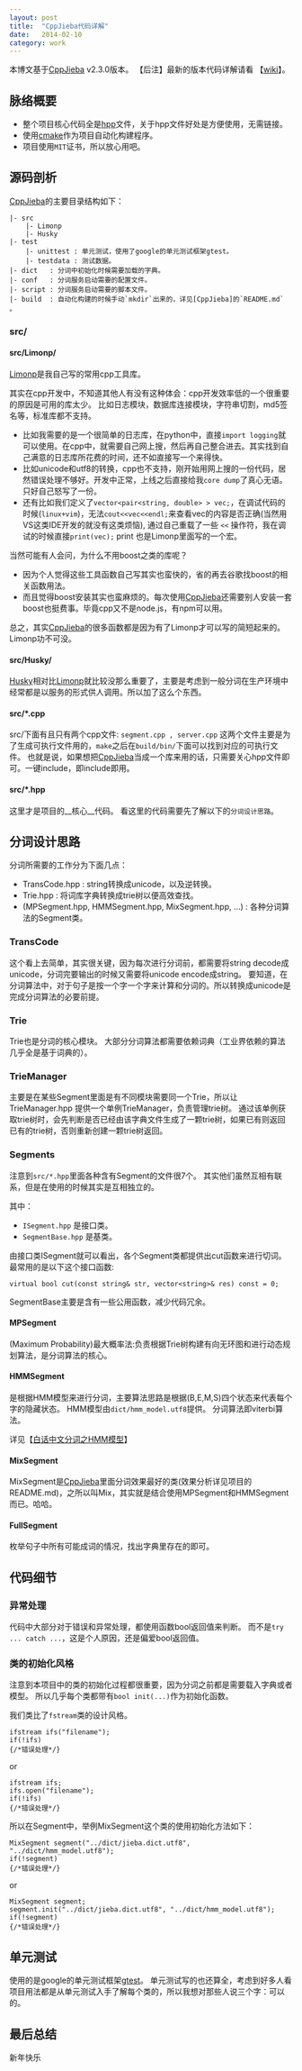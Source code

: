 ```yaml
---
layout: post
title:  "CppJieba代码详解"
date:   2014-02-10
category: work
---
```


本博文基于[CppJieba] v2.3.0版本。
【后注】最新的版本代码详解请看 【[wiki]】。

## 脉络概要

* 整个项目核心代码全是[hpp]文件，关于hpp文件好处是方便使用，无需链接。
* 使用[cmake]作为项目自动化构建程序。
* 项目使用`MIT`证书，所以放心用吧。

## 源码剖析

[CppJieba]的主要目录结构如下：

```
|- src
    |- Limonp
    |- Husky
|- test 
    |- unittest : 单元测试，使用了google的单元测试框架gtest。
    |- testdata : 测试数据。
|- dict   : 分词中初始化时候需要加载的字典。
|- conf   : 分词服务启动需要的配置文件。
|- script : 分词服务启动需要的脚本文件。
|- build  : 自动化构建的时候手动`mkdir`出来的，详见[CppJieba]的`README.md` 。
```

### src/

#### src/Limonp/

[Limonp]是我自己写的常用cpp工具库。

其实在cpp开发中，不知道其他人有没有这种体会：cpp开发效率低的一个很重要的原因是可用的库太少。
比如日志模块，数据库连接模块，字符串切割，md5签名等，标准库都不支持。

* 比如我需要的是一个很简单的日志库，在python中，直接`import logging`就可以使用。在cpp中，就需要自己网上搜，然后再自己整合进去。其实找到自己满意的日志库所花费的时间，还不如直接写一个来得快。
* 比如unicode和utf8的转换，cpp也不支持，刚开始用网上搜的一份代码，居然错误处理不够好。开发中正常，上线之后直接给我`core dump`了真心无语。只好自己怒写了一份。
* 还有比如我们定义了`vector<pair<string, double> > vec;`，在调试代码的时候(`linux+vim`)，无法`cout<<vec<<endl;`来查看vec的内容是否正确(当然用VS这类IDE开发的就没有这类烦恼), 通过自己重载了一些 `<<` 操作符，我在调试的时候直接`print(vec);` print 也是Limonp里面写的一个宏。

当然可能有人会问，为什么不用boost之类的库呢？

* 因为个人觉得这些工具函数自己写其实也蛮快的，省的再去谷歌找boost的相关函数用法。
* 而且觉得boost安装其实也蛮麻烦的。每次使用[CppJieba]还需要别人安装一套boost也挺费事。毕竟cpp又不是node.js，有npm可以用。

总之，其实[CppJieba]的很多函数都是因为有了Limonp才可以写的简短起来的。Limonp功不可没。

#### src/Husky/

[Husky]相对比[Limonp]就比较没那么重要了，主要是考虑到一般分词在生产环境中经常都是以服务的形式供人调用。所以加了这么个东西。

#### src/*.cpp

src/下面有且只有两个cpp文件: `segment.cpp , server.cpp`
这两个文件主要是为了生成可执行文件用的，`make`之后在`build/bin/`下面可以找到对应的可执行文件。
也就是说，如果想把[CppJieba]当成一个库来用的话，只需要关心hpp文件即可。一键include，即include即用。

#### src/*.hpp

这里才是项目的__核心__代码。
看这里的代码需要先了解以下的`分词设计思路`。

## 分词设计思路

分词所需要的工作分为下面几点：

* TransCode.hpp : string转换成unicode，以及逆转换。
* Trie.hpp : 将词库字典转换成trie树以便高效查找。
* (MPSegment.hpp, HMMSegment.hpp, MixSegment.hpp, ...) : 各种分词算法的Segment类。

### TransCode

这个看上去简单，其实很关键，因为每次进行分词前，都需要将string decode成unicode，分词完要输出的时候又需要将unicode encode成string。
要知道，在分词算法中，对于句子是按一个字一个字来计算和分词的。所以转换成unicode是完成分词算法的必要前提。

### Trie

Trie也是分词的核心模块。
大部分分词算法都需要依赖词典（工业界依赖的算法几乎全是基于词典的）。

### TrieManager

主要是在某些Segment里面是有不同模块需要同一个Trie，所以让TrieManager.hpp 提供一个单例TrieManager，负责管理trie树。
通过该单例获取trie树时，会先判断是否已经由该字典文件生成了一颗trie树，如果已有则返回已有的trie树，否则重新创建一颗trie树返回。


### Segments

注意到`src/*.hpp`里面各种含有Segment的文件很7个。
其实他们虽然互相有联系，但是在使用的时候其实是互相独立的。

其中：

* `ISegment.hpp` 是接口类。
* `SegmentBase.hpp` 是基类。

由接口类ISegment就可以看出，各个Segment类都提供出cut函数来进行切词。
最常用的是以下这个接口函数:

```
virtual bool cut(const string& str, vector<string>& res) const = 0;
```

SegmentBase主要是含有一些公用函数，减少代码冗余。


#### MPSegment

(Maximum Probability)最大概率法:负责根据Trie树构建有向无环图和进行动态规划算法，是分词算法的核心。

#### HMMSegment

是根据HMM模型来进行分词，主要算法思路是根据(B,E,M,S)四个状态来代表每个字的隐藏状态。
HMM模型由`dict/hmm_model.utf8`提供。
分词算法即viterbi算法。

详见【[白话中文分词之HMM模型]】

#### MixSegment

MixSegment是[CppJieba]里面分词效果最好的类(效果分析详见项目的README.md)，之所以叫Mix，其实就是结合使用MPSegment和HMMSegment而已。哈哈。

#### FullSegment

枚举句子中所有可能成词的情况，找出字典里存在的即可。

## 代码细节

### 异常处理

代码中大部分对于错误和异常处理，都使用函数bool返回值来判断。
而不是`try ... catch ...`，这是个人原因，还是偏爱bool返回值。

### 类的初始化风格

注意到本项目中的类的初始化过程都很重要，因为分词之前都是需要载入字典或者模型。
所以几乎每个类都带有`bool init(...)`作为初始化函数。

我们类比了`fstream`类的设计风格。

```
ifstream ifs("filename");
if(!ifs)
{/*错误处理*/}
```

or

```
ifstream ifs;
ifs.open("filename");
if(!ifs)
{/*错误处理*/}
```

所以在Segment中，举例MixSegment这个类的使用初始化方法如下：

```
MixSegment segment("../dict/jieba.dict.utf8", "../dict/hmm_model.utf8");
if(!segment)
{/*错误处理*/}
```

or 

```
MixSegment segment;
segment.init("../dict/jieba.dict.utf8", "../dict/hmm_model.utf8");
if(!segment)
{/*错误处理*/}
```

## 单元测试

使用的是google的单元测试框架[gtest]。
单元测试写的也还算全，考虑到好多人看项目用法都是从单元测试入手了解每个类的，所以我想对那些人说三个字：可以的。


## 最后总结

新年快乐

[cmake]:http://zh.wikipedia.org/wiki/CMake
[hpp]:http://baike.baidu.com/view/3779455.htm
[CppJieba]:https://github.com/yanyiwu/cppjieba
[Limonp]:https://github.com/yanyiwu/limonp
[Husky]:https://github.com/yanyiwu/husky
[gtest]:https://code.google.com/p/googletest/
[白话中文分词之HMM模型]:http://yanyiwu.com/work/2014/04/07/hmm-segment-xiangjie.html
[ChangeLog]:https://github.com/yanyiwu/cppjieba/blob/master/ChangeLog.md
[wiki]:https://github.com/yanyiwu/cppjieba/wiki/CppJieba%E4%BB%A3%E7%A0%81%E8%AF%A6%E8%A7%A3
